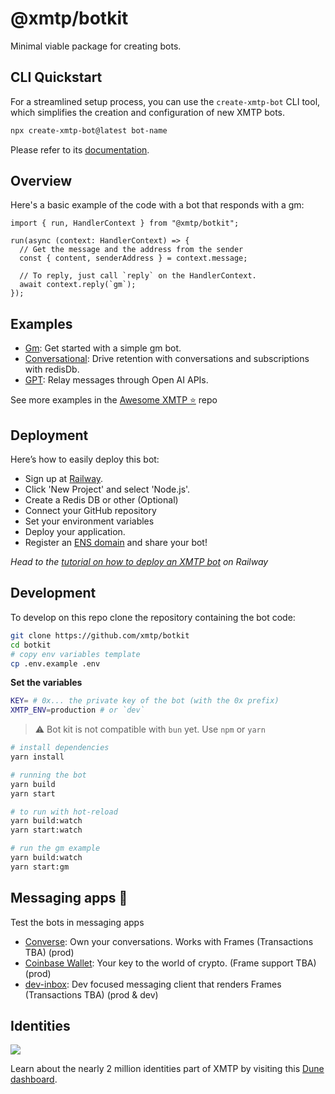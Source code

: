 # @xmtp/botkit

Minimal viable package for creating bots.

## CLI Quickstart

For a streamlined setup process, you can use the `create-xmtp-bot` CLI tool, which simplifies the creation and configuration of new XMTP bots.

```bash
npx create-xmtp-bot@latest bot-name
```

Please refer to its [documentation](https://github.com/xmtp/botkit/tree/main/create-xmtp-bot).

## Overview

Here's a basic example of the code with a bot that responds with a gm:

```tsx
import { run, HandlerContext } from "@xmtp/botkit";

run(async (context: HandlerContext) => {
  // Get the message and the address from the sender
  const { content, senderAddress } = context.message;

  // To reply, just call `reply` on the HandlerContext.
  await context.reply(`gm`);
});
```

## Examples

- [Gm](https://github.com/xmtp/botkit/tree/main/examples/gm): Get started with a simple gm bot.
- [Conversational](https://github.com/xmtp/botkit/tree/main/examples/conversational): Drive retention with conversations and subscriptions with redisDb.
- [GPT](https://github.com/xmtp/botkit/tree/main/examples/gpt): Relay messages through Open AI APIs.

See more examples in the [Awesome XMTP ⭐️](https://github.com/xmtp/awesome-xmtp) repo

## Deployment

Here’s how to easily deploy this bot:

- Sign up at [Railway](https://railway.app/).
- Click 'New Project' and select 'Node.js'.
- Create a Redis DB or other (Optional)
- Connect your GitHub repository
- Set your environment variables
- Deploy your application.
- Register an [ENS domain](https://ens.domains/) and share your bot!

_Head to the [tutorial on how to deploy an XMTP bot](https://junk-range-possible-git-farhack-xmtp-labs.vercel.app/docs/tutorials/bots) on Railway_

## Development

To develop on this repo clone the repository containing the bot code:

```bash
git clone https://github.com/xmtp/botkit
cd botkit
# copy env variables template
cp .env.example .env
```

**Set the variables**

```bash
KEY= # 0x... the private key of the bot (with the 0x prefix)
XMTP_ENV=production # or `dev`
```

> ⚠️ Bot kit is not compatible with `bun` yet. Use `npm` or `yarn`

```bash
# install dependencies
yarn install

# running the bot
yarn build
yarn start

# to run with hot-reload
yarn build:watch
yarn start:watch

# run the gm example
yarn build:watch
yarn start:gm
```

## Messaging apps 💬

Test the bots in messaging apps

- [Converse](https://getconverse.app/): Own your conversations. Works with Frames (Transactions TBA) (prod)
- [Coinbase Wallet](https://www.coinbase.com/wallet): Your key to the world of crypto. (Frame support TBA) (prod)
- [dev-inbox](https://github.com/xmtp/dev-inbox/): Dev focused messaging client that renders Frames (Transactions TBA) (prod & dev)

## Identities

![](https://github.com/xmtp/awesome-xmtp/assets/1447073/9bb4f8c2-321e-4b6d-b52e-2105d69c4d47)

Learn about the nearly 2 million identities part of XMTP by visiting this [Dune dashboard](https://dune.com/xmtp_team/dash).
